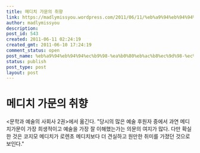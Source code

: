 ```yaml
---
title: 메디치 가문의 취향
link: https://madlymissyou.wordpress.com/2011/06/11/%eb%a9%94%eb%94%94%ec%b9%98-%ea%b0%80%eb%ac%b8%ec%9d%98-%ec%b7%a8%ed%96%a5/
author: madlymissyou
description: 
post_id: 543
created: 2011-06-11 02:24:19
created_gmt: 2011-06-10 17:24:19
comment_status: open
post_name: %eb%a9%94%eb%94%94%ec%b9%98-%ea%b0%80%eb%ac%b8%ec%9d%98-%ec%b7%a8%ed%96%a5
status: publish
post_type: post
layout: post
---
```


# 메디치 가문의 취향

<문학과 예술의 사회사 2권>에서 옮긴다. "당시의 많은 예술 후원자 중에서 과연 메디치가문이 가장 희생적이고 예술을 가장 잘 이해했는가는 의문의 여지가 많다. 다만 확실한 것은 코지모 메디치가 로렌초 메디치보다 더 견실하고 원만한 취미를 가졌던 것으로 보인다."